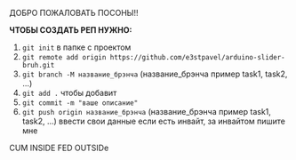 ДОБРО ПОЖАЛОВАТЬ ПОСОНЫ!!

**ЧТОБЫ СОЗДАТЬ РЕП НУЖНО:**
1. `git init` в папке с проектом
2. `git remote add origin https://github.com/e3stpavel/arduino-slider-bruh.git` 
3. `git branch -M название_брэнча` (название_брэнча пример task1, task2, ...)
4. `git add .` чтобы добавит
5. `git commit -m "ваше описание"`
6. `git push origin название_брэнча` (название_брэнча пример task1, task2, ...) ввести свои данные если есть инвайт, за инвайтом пишите мне

CUM INSIDE FED OUTSIDe